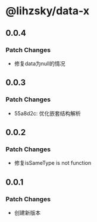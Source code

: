 # @lihzsky/data-x

## 0.0.4
### Patch Changes

- 修复data为null的情况

## 0.0.3
### Patch Changes

- 55a8d2c: 优化嵌套结构解析

## 0.0.2
### Patch Changes

- 修复isSameType is not function

## 0.0.1
### Patch Changes

- 创建新版本
